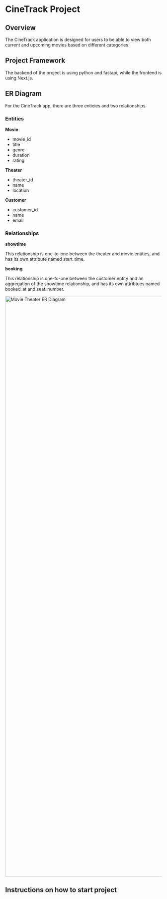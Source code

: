 # CineTrack Project

## Overview
The CineTrack application is designed for users to be able to view both current and upcoming movies based on different categories.

## Project Framework
The backend of the project is using python and fastapi, while the frontend is using Next.js.

## ER Diagram
For the CineTrack app, there are three entieies and two relationships

### Entities
**Movie**
- movie_id
- title
- genre
- duration
- rating

**Theater**
- theater_id
- name
- location

**Customer**
- customer_id
- name
- email

### Relationships
**showtime**

This relationship is one-to-one between the theater and movie entities, and has its own attribute named start_time.



**booking**

This relationship is one-to-one between the customer entity and an aggregation of the showtime relationship, and has its own attribtues named booked_at and seat_number.

<img width="1740" height="1860" alt="Movie Theater ER Diagram" src="https://github.com/user-attachments/assets/059c0234-fc4f-4782-ae42-3d349726ddfd" />

## Instructions on how to start project
